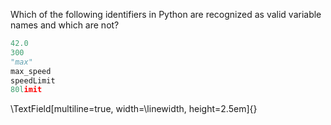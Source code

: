 Which of the following identifiers in Python are recognized as valid variable names and which are not?

```python
42.0
300
"max"
max_speed
speedLimit
80limit
```

\TextField[multiline=true, width=\linewidth, height=2.5em]{}